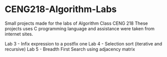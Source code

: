 # CENG218-Algorithm-Labs
Small projects made for the labs of Algorithm Class CENG 218
These projects uses C programming language and assistance were taken from internet sites.

Lab 3 - Infix expression to a postfix one
Lab 4 - Selection sort (iterative and recursive)
Lab 5 - Breadth First Search using adjacency matrix
